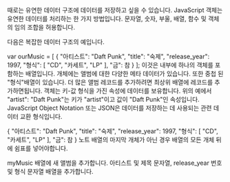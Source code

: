 때로는 유연한 데이터 구조에 데이터를 저장하고 싶을 수 있습니다. JavaScript 객체는 유연한 데이터를 처리하는 한 가지 방법입니다. 문자열, 숫자, 부울, 배열, 함수 및 객체의 임의 조합을 허용합니다.

다음은 복잡한 데이터 구조의 예입니다.

var ourMusic = [
  {
    "아티스트": "Daft Punk",
    "title": "숙제",
    "release_year": 1997,
    "형식": [
      "CD",
      "카세트",
      "LP"
    ],
    "금": 참
  }
];
이것은 내부에 하나의 객체를 포함하는 배열입니다. 개체에는 앨범에 대한 다양한 메타 데이터가 있습니다. 또한 중첩 된 "형식"배열이 있습니다. 더 많은 앨범 레코드를 추가하려면 최상위 배열에 레코드를 추가하면됩니다. 객체는 키-값 형식을 가진 속성에 데이터를 보유합니다. 위의 예에서 "artist": "Daft Punk"는 키가 "artist"이고 값이 "Daft Punk"인 속성입니다. JavaScript Object Notation 또는 JSON은 데이터를 저장하는 데 사용되는 관련 데이터 교환 형식입니다.

{
  "아티스트": "Daft Punk",
  "title": "숙제",
  "release_year": 1997,
  "형식": [
    "CD",
    "카세트",
    "LP"
  ],
  "금": 참
}
노트
배열의 마지막 개체가 아닌 경우 배열의 모든 개체 뒤에 쉼표를 넣어야합니다.

myMusic 배열에 새 앨범을 추가합니다. 아티스트 및 제목 문자열, release_year 번호 및 형식 문자열 배열을 추가합니다.